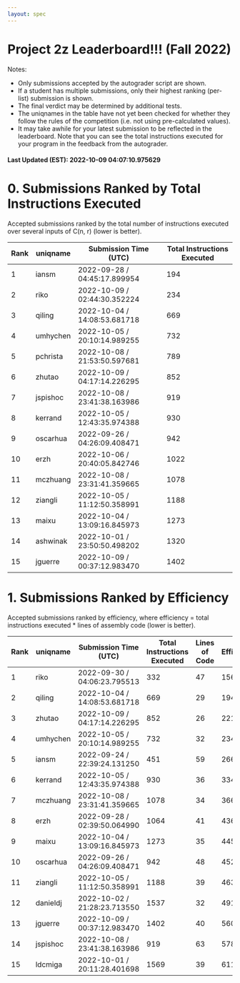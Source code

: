 ```yaml
---
layout: spec
---
```


Project 2z Leaderboard!!! (Fall 2022)
==============================
Notes:
- Only submissions accepted by the autograder script are shown.
- If a student has multiple submissions, only their highest ranking (per-list) submission is shown.
- The final verdict may be determined by additional tests.
- The uniqnames in the table have not yet been checked for whether they follow the rules of the competition (i.e. not using pre-calculated values).
- It may take awhile for your latest submission to be reflected in the leaderboard. Note that you can see the total instructions executed for your program in the feedback from the autograder.


#### Last Updated (EST): 2022-10-09 04:07:10.975629

# 0. Submissions Ranked by Total Instructions Executed
Accepted submissions ranked by the total number of instructions executed over several inputs of C(n, r) (lower is better).

| Rank  | uniqname | Submission Time (UTC) | Total Instructions Executed |
|---|---|---|---|
| 1 | iansm | 2022-09-28 / 04:45:17.899954 | 194 |
| 2 | riko | 2022-10-09 / 02:44:30.352224 | 234 |
| 3 | qiling | 2022-10-04 / 14:08:53.681718 | 669 |
| 4 | umhychen | 2022-10-05 / 20:10:14.989255 | 732 |
| 5 | pchrista | 2022-10-08 / 21:53:50.597681 | 789 |
| 6 | zhutao | 2022-10-09 / 04:17:14.226295 | 852 |
| 7 | jspishoc | 2022-10-08 / 23:41:38.163986 | 919 |
| 8 | kerrand | 2022-10-05 / 12:43:35.974388 | 930 |
| 9 | oscarhua | 2022-09-26 / 04:26:09.408471 | 942 |
| 10 | erzh | 2022-10-06 / 20:40:05.842746 | 1022 |
| 11 | mczhuang | 2022-10-08 / 23:31:41.359665 | 1078 |
| 12 | ziangli | 2022-10-05 / 11:12:50.358991 | 1188 |
| 13 | maixu | 2022-10-04 / 13:09:16.845973 | 1273 |
| 14 | ashwinak | 2022-10-01 / 23:50:50.498202 | 1320 |
| 15 | jguerre | 2022-10-09 / 00:37:12.983470 | 1402 |


# 1. Submissions Ranked by Efficiency
Accepted submissions ranked by efficiency, where efficiency = total instructions executed * lines of assembly code (lower is better).

| Rank  | uniqname | Submission Time (UTC) | Total Instructions Executed |Lines of Code | Efficiency |
|---|---|---|---|---|---|
| 1 | riko | 2022-09-30 / 04:06:23.795513 | 332 | 47 | 15604 |
| 2 | qiling | 2022-10-04 / 14:08:53.681718 | 669 | 29 | 19401 |
| 3 | zhutao | 2022-10-09 / 04:17:14.226295 | 852 | 26 | 22152 |
| 4 | umhychen | 2022-10-05 / 20:10:14.989255 | 732 | 32 | 23424 |
| 5 | iansm | 2022-09-24 / 22:39:24.131250 | 451 | 59 | 26609 |
| 6 | kerrand | 2022-10-05 / 12:43:35.974388 | 930 | 36 | 33480 |
| 7 | mczhuang | 2022-10-08 / 23:31:41.359665 | 1078 | 34 | 36652 |
| 8 | erzh | 2022-09-28 / 02:39:50.064990 | 1064 | 41 | 43624 |
| 9 | maixu | 2022-10-04 / 13:09:16.845973 | 1273 | 35 | 44555 |
| 10 | oscarhua | 2022-09-26 / 04:26:09.408471 | 942 | 48 | 45216 |
| 11 | ziangli | 2022-10-05 / 11:12:50.358991 | 1188 | 39 | 46332 |
| 12 | danieldj | 2022-10-02 / 21:28:23.713550 | 1537 | 32 | 49184 |
| 13 | jguerre | 2022-10-09 / 00:37:12.983470 | 1402 | 40 | 56080 |
| 14 | jspishoc | 2022-10-08 / 23:41:38.163986 | 919 | 63 | 57897 |
| 15 | ldcmiga | 2022-10-01 / 20:11:28.401698 | 1569 | 39 | 61191 |

